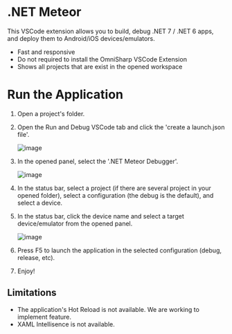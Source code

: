 # .NET Meteor

This VSCode extension allows you to build, debug .NET 7 / .NET 6 apps, and deploy them to Android/iOS devices/emulators.

* Fast and responsive
* Do not required to install the OmniSharp VSCode Extension
* Shows all projects that are exist in the opened workspace

# Run the Application

1. Open a project's folder.
1. Open the Run and Debug VSCode tab and click the 'create a launch.json file'.

    ![image](https://user-images.githubusercontent.com/12169834/205600520-16776677-3a08-4fd2-9728-cf9508e708f1.png)
    
1. In the opened panel, select the '.NET Meteor Debugger'.

    ![image](https://user-images.githubusercontent.com/12169834/205598820-9767ff89-f64a-4c71-bbb3-9614a0aad254.png)
    
1. In the status bar, select a project (if there are several project in your opened folder), select a configuration (the debug is the default), and select a device. 
1. In the status bar, click the device name and select a target device/emulator from the opened panel.

    ![image](https://user-images.githubusercontent.com/12169834/205600586-f39b198b-dda2-4880-9d6f-0bd7453783fa.png)

1. Press F5 to launch the application in the selected configuration (debug, release, etc). 
1. Enjoy!

## Limitations

* The application's Hot Reload is not available. We are working to implement feature.
* XAML Intellisence is not available.
